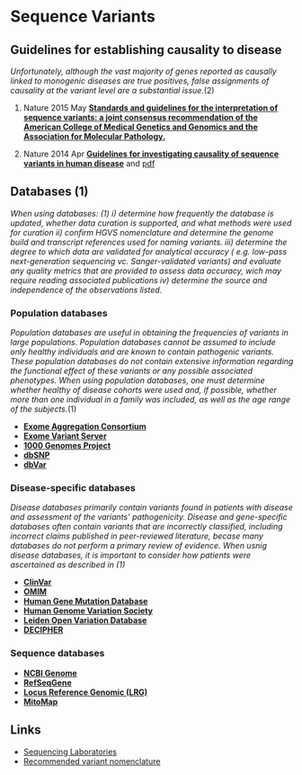 # Sequence Variants

## Guidelines for establishing causality to disease
*Unfortunately, although the vast majority of genes reported as 
causally linked to monogenic diseases are true positives,
false assignments of causality at the variant level are a 
substantial issue.*(2)

  1) Nature 2015 May [**Standards and guidelines for the interpretation of sequence variants: 
a joint consensus recommendation of the American College of Medical Genetics 
and Genomics and the Association for Molecular Pathology.**](
     http://www.nature.com/gim/journal/v17/n5/full/gim201530a.html)

  2) Nature 2014 Apr [**Guidelines for investigating causality of sequence variants in human disease**](
     http://www.nature.com/nature/journal/v508/n7497/full/nature13127.html) and
     [pdf](doc/papers/2014_Nature_Guidelines_disease_causality.pdf)    

## Databases (1)
*When using databases: (1)
  i) determine how frequently the database is updated, whether data
     curation is supported, and what methods were used for curation
  ii) confirm HGVS nomenclature and determine the genome build and 
     transcript references used for naming variants.
  iii) determine the degree to which data are validated for analytical accuracy (
     e.g. low-pass next-generation sequencing vc. Sanger-validated variants)
     and evaluate any quality metrics that are provided to assess data 
     accuracy, wich may require reading associated publications
  iv) determine the source and independence of the observations listed.*
### Population databases
*Population databases are useful in obtaining the frequencies of variants in large populations.
Population databases cannot be assumed to include only healthy individuals
and are known to contain pathogenic variants. These population databases
do not contain extensive information regarding the functional effect of 
these variants or any possible associated phenotypes. When using population
databases, one must determine whether healthy of disease cohorts were used and,
if possible, whether more than one individual in a family was included, as
well as the age range of the subjects.*(1)
* [**Exome Aggregation Consortium**](http://exac.broadinstitute.org/)
* [**Exome Variant Server**](http://evs.gs.washington.edu/EVS/)
* [**1000 Genomes Project**](http://www.1000genomes.org/)
* [**dbSNP**](http://www.ncbi.nlm.nih.gov/SNP/)
* [**dbVar**](https://www.ncbi.nlm.nih.gov/dbvar)

### Disease-specific databases
*Disease databases primarily contain variants found in patients with disease
and assessment of the variants' pathogenicity. Disease and gene-specific 
databases often contain variants that are incorrectly classified, including
incorrect claims published in peer-reviewed literature, becase many 
databases do not perform a primary review of evidence. When usnig disease
databases, it is important to consider how patients were ascertained as 
described in (1)*
* [**ClinVar**](https://www.ncbi.nlm.nih.gov/clinvar/)
* [**OMIM**](http://www.omim.org/)
* [**Human Gene Mutation Database**](http://www.hgmd.cf.ac.uk/ac/index.php)
* [**Human Genome Variation Society**](http://www.hgvs.org/)
* [**Leiden Open Variation Database**](http://www.lovd.nl/3.0/home)
* [**DECIPHER**](https://decipher.sanger.ac.uk/)

### Sequence databases
* [**NCBI Genome**](https://www.ncbi.nlm.nih.gov/genome/)
* [**RefSeqGene**](https://www.ncbi.nlm.nih.gov/refseq/rsg/)
* [**Locus Reference Genomic (LRG)**](http://www.lrg-sequence.org/)
* [**MitoMap**](http://www.mitomap.org/MITOMAP)

## Links
* [Sequencing Laboratories](https://www.genetests.org/laboratories/)
* [Recommended variant nomenclature](http://www.hgvs.org/mutnomen/recs.html)

